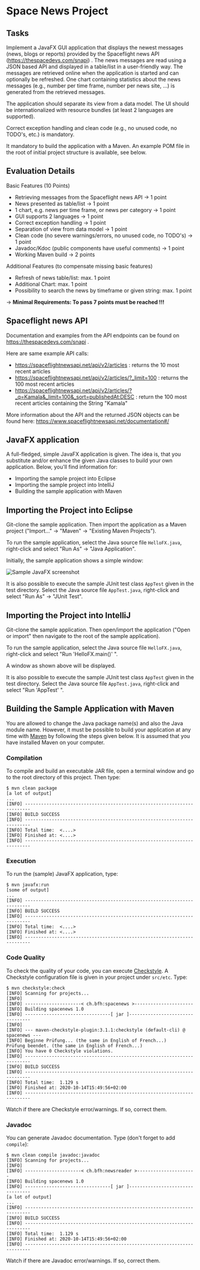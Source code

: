 # Space News Project

## Tasks

Implement a JavaFX GUI application that displays the newest
messages (news, blogs or reports) provided by the Spaceflight news API (https://thespacedevs.com/snapi) .
The news messages are read using a JSON based API and displayed in a
table/list in a user-friendly way. The messages are retrieved online when
the application is started and can optionally be refreshed.
One chart containing statistics about the news messages
(e.g., number per time frame, number per news site, ...) is
generated from the retrieved messages.

The application should separate its view from a data model. The UI
should be internationalized with resource bundles (at least 2 languages
are supported).

Correct exception handling and clean code (e.g.,
no unused code, no TODO's, etc.) is mandatory.

It mandatory to build the application with a Maven. An example
POM file in the root of initial project structure is available, see below.
<!--- Details about grading can be found in the corresponding Moodle course.--->

## Evaluation Details

Basic Features (10 Points)
- Retrieving messages from the Spaceflight news API &rarr; 1 point
- News presented as table/list &rarr; 1 point
- 1 chart, e.g. news per time frame, or news per category &rarr; 1 point
- GUI supports 2 languages &rarr; 1 point
- Correct exception handling &rarr; 1 point
- Separation of view from data model &rarr; 1 point
- Clean code (no severe warnings/errors, no unused code, no TODO's) &rarr; 1 point
- Javadoc/Kdoc (public components have useful comments) &rarr; 1 point
- Working Maven build &rarr; 2 points

Additional Features (to compensate missing basic features)
- Refresh of news table/list: max. 1 point
- Additional Chart: max. 1 point
- Possibility to search the news by timeframe or given string: max. 1 point

&rarr; **Minimal Requirements: To pass 7 points must be reached !!!**

## Spaceflight news API

Documentation and examples from the API endpoints can be found on https://thespacedevs.com/snapi .

Here are same example API calls:
- https://spaceflightnewsapi.net/api/v2/articles : returns the 10 most recent articles
- https://spaceflightnewsapi.net/api/v2/articles/?_limit=100 : returns the 100 most recent articles
- https://spaceflightnewsapi.net/api/v2/articles/?_q=Kamala&_limit=100&_sort=publishedAt:DESC : 
  return the 100 most recent articles containing the String "Kamala"

More information about the API and the returned JSON objects can be found
here: https://www.spaceflightnewsapi.net/documentation#/

## JavaFX application

A full-fledged, simple JavaFX application is given. The idea is, that
you substitute and/or enhance the given Java classes to build your own
application. Below, you'll find information for:

- Importing the sample project into Eclipse
- Importing the sample project into IntelliJ
- Building the sample application with Maven

## Importing the Project into Eclipse

Git-clone the sample application. Then import the application as a
Maven project ("Import..." -> "Maven" -> "Existing Maven Projects").

To run the sample application, select the Java source
file `HelloFX.java`, right-click and
select "Run As" -> "Java Application".

Initially, the sample application shows a simple window:

![Sample JavaFX screenshot](img/screenshot.png)

It is also possible to execute the sample JUnit test
class `AppTest` given
in the test directory. Select the Java source
file `AppTest.java`, right-click and
select "Run As" -> "JUnit Test".

## Importing the Project into IntelliJ

Git-clone the sample application. Then open/import the application
("Open or import" then navigate to the root of the sample
application).

To run the sample application, select the Java source
file `HelloFX.java`, right-click and
select "Run 'HelloFX.main()' ".

A window as shown above will be displayed.

It is also possible to execute the sample JUnit test
class `AppTest` given
in the test directory. Select the Java source
file `AppTest.java`, right-click and select "Run 'AppTest' ".


## Building the Sample Application with Maven

You are allowed to change the Java package name(s) and also the Java
module name. However, it must be possible to build your application at
any time with [Maven](http://maven.apache.org/) by following the steps
given below. It is assumed that you have installed Maven on your
computer.


### Compilation

To compile and build an executable JAR file, open a terminal window and
go to the root directory of this project. Then type:

```shell
$ mvn clean package
[a lot of output]
...
[INFO] ------------------------------------------------------------------------
[INFO] BUILD SUCCESS
[INFO] ------------------------------------------------------------------------
[INFO] Total time:  <....>
[INFO] Finished at: <....>
[INFO] ------------------------------------------------------------------------
```


### Execution

To run the (sample) JavaFX application, type:

```shell
$ mvn javafx:run
[some of output]
...
[INFO] ------------------------------------------------------------------------
[INFO] BUILD SUCCESS
[INFO] ------------------------------------------------------------------------
[INFO] Total time:  <....>
[INFO] Finished at: <....>
[INFO] ------------------------------------------------------------------------
```


### Code Quality

To check the quality of your code, you can execute [Checkstyle](). A
Checkstyle configuration file is given in your project under
`src/etc`. Type:

```shell
$ mvn checkstyle:check
[INFO] Scanning for projects...
[INFO] 
[INFO] ---------------------< ch.bfh:spacenews >----------------------
[INFO] Building spacenews 1.0
[INFO] --------------------------------[ jar ]---------------------------------
[INFO] 
[INFO] --- maven-checkstyle-plugin:3.1.1:checkstyle (default-cli) @ spacenews ---
[INFO] Beginne Prüfung... (the same in English of French...)
Prüfung beendet. (the same in English of French...)
[INFO] You have 0 Checkstyle violations.
[INFO] ------------------------------------------------------------------------
[INFO] BUILD SUCCESS
[INFO] ------------------------------------------------------------------------
[INFO] Total time:  1.129 s
[INFO] Finished at: 2020-10-14T15:49:56+02:00
[INFO] ------------------------------------------------------------------------
```

Watch if there are Checkstyle error/warnings. If so, correct them.


### Javadoc

You can generate Javadoc documentation. Type (don't forget to add `compile`):

```shell
$ mvn clean compile javadoc:javadoc
[INFO] Scanning for projects...
[INFO] 
[INFO] ---------------------< ch.bfh:newsreader >----------------------
[INFO] Building spacenews 1.0
[INFO] --------------------------------[ jar ]---------------------------------
[a lot of output]
...
[INFO] ------------------------------------------------------------------------
[INFO] BUILD SUCCESS
[INFO] ------------------------------------------------------------------------
[INFO] Total time:  1.129 s
[INFO] Finished at: 2020-10-14T15:49:56+02:00
[INFO] ------------------------------------------------------------------------
```

Watch if there are Javadoc error/warnings. If so, correct them.
